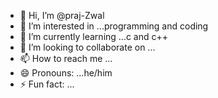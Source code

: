 - 👋 Hi, I’m @praj-Zwal
- 👀 I’m interested in ...programming and coding
- 🌱 I’m currently learning ...c and c++
- 💞️ I’m looking to collaborate on ...
- 📫 How to reach me ...
- 😄 Pronouns: ...he/him
- ⚡ Fun fact: ...

<!---
praj-Zwal/praj-Zwal is a ✨ special ✨ repository because its `README.md` (this file) appears on your GitHub profile.
You can click the Preview link to take a look at your changes.
--->
